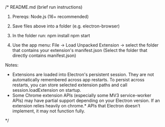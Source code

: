 

/* README.md (brief run instructions)


1. Prereqs: Node.js (16+ recommended)
2. Save files above into a folder (e.g. electron-browser)
3. In the folder run:
npm install
npm start


4. Use the app menu: File → Load Unpacked Extension → select the folder that contains your extension's manifest.json
(Select the folder that directly contains manifest.json)


Notes:
- Extensions are loaded into Electron's persistent session. They are not automatically remembered across app restarts. To persist across restarts, you can store selected extension paths and call session.loadExtension on startup.
- Some Chrome extension APIs (especially some MV3 service-worker APIs) may have partial support depending on your Electron version. If an extension relies heavily on chrome.* APIs that Electron doesn't implement, it may not function fully.


*/
